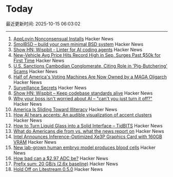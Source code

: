 # Today

最近更新时间: 2025-10-15 06:03:02

--- 
1. [AppLovin Nonconsensual Installs](https://www.benedelman.org/applovin-nonconsensual-installs/) Hacker News
2. [SmolBSD – build your own minimal BSD system](https://smolbsd.org) Hacker News
3. [Show HN: Wispbit - Linter for AI coding agents](https://wispbit.com) Hacker News
4. [New-Vehicle Avg Price Hits Record High in Sep, Surges Past $50k for First Time](https://www.coxautoinc.com/insights-hub/sept-2025-atp-report/) Hacker News
5. [U.S. Sanctions Cambodian Conglomerate, Citing Role in 'Pig-Butchering' Scams](https://www.wsj.com/business/u-s-sanctions-cambodian-conglomerate-citing-role-in-pig-butchering-scams-0cf2e0ff) Hacker News
6. [Half of America's Voting Machines Are Now Owned by a MAGA Oligarch](https://dissentinbloom.substack.com/p/half-of-americas-voting-machines) Hacker News
7. [Surveillance Secrets](https://www.lighthousereports.com/investigation/surveillance-secrets/) Hacker News
8. [Show HN: Wispbit – Keep codebase standards alive](https://wispbit.com) Hacker News
9. [Why your boss isn't worried about AI – "can't you just turn it off?"](https://boydkane.com/essays/boss) Hacker News
10. [America Is Sliding Toward Illiteracy](https://www.theatlantic.com/ideas/archive/2025/10/education-decline-low-expectations/684526/) Hacker News
11. [How AI hears accents: An audible visualization of accent clusters](https://accent-explorer.boldvoice.com/) Hacker News
12. [How to Turn Liquid Glass into a Solid Interface – TidBITS](https://tidbits.com/2025/10/09/how-to-turn-liquid-glass-into-a-solid-interface/) Hacker News
13. [What do Americans die from vs. what the news report on](https://ourworldindata.org/does-the-news-reflect-what-we-die-from) Hacker News
14. [Intel Announces Inference-Optimized Xe3P Graphics Card with 160GB VRAM](https://www.phoronix.com/review/intel-crescent-island) Hacker News
15. [New lab-grown human embryo model produces blood cells](https://www.cam.ac.uk/research/news/new-lab-grown-human-embryo-model-produces-blood-cells) Hacker News
16. [How bad can a $2.97 ADC be?](https://excamera.substack.com/p/how-bad-can-a-297-adc-be) Hacker News
17. [Prefix sum: 20 GB/s (2.6x baseline)](https://github.com/ashtonsix/perf-portfolio/tree/main/delta) Hacker News
18. [Hold Off on Litestream 0.5.0](https://mtlynch.io/notes/hold-off-on-litestream-0.5.0/) Hacker News
